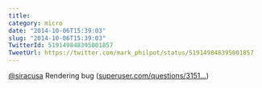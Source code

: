 ```yaml
---
title: 
category: micro
date: "2014-10-06T15:39:03"
slug: "2014-10-06T15:39:03"
TwitterId: 519149848395001857
TweetUrl: https://twitter.com/mark_philpot/status/519149848395001857
---
```


[@siracusa](https://twitter.com/siracusa) Rendering bug
([superuser.com/questions/3151…](http://superuser.com/questions/315184/what-is-this-little-arrow-on-top-of-a-tab-in-google-chrome))
